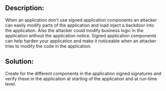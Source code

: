 ## Description:

When an application don't use signed application components an attacker can easily modify parts
of the application and load inject a backdoor into the application. Also the attacker could
modify business logic in the application without the application notice. Signed application
components can help harden your application and make it noticeable when an attacker tries to
modify the code in the application.

## Solution:

Create for the different components in the application signed signatures and verify these in
the application at starting of the application and at run-time level.
